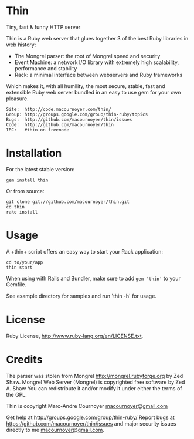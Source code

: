 Thin
====

Tiny, fast & funny HTTP server

Thin is a Ruby web server that glues together 3 of the best Ruby libraries in web history:

  * The Mongrel parser: the root of Mongrel speed and security
  * Event Machine: a network I/O library with extremely high scalability, performance and stability
  * Rack: a minimal interface between webservers and Ruby frameworks

Which makes it, with all humility, the most secure, stable, fast and extensible Ruby web server
bundled in an easy to use gem for your own pleasure.

    Site:  http://code.macournoyer.com/thin/
    Group: http://groups.google.com/group/thin-ruby/topics
    Bugs:  http://github.com/macournoyer/thin/issues
    Code:  http://github.com/macournoyer/thin
    IRC:   #thin on freenode

Installation
============
For the latest stable version:

`gem install thin`

Or from source:

```
git clone git://github.com/macournoyer/thin.git
cd thin
rake install
```


Usage
=====
A +thin+ script offers an easy way to start your Rack application:

```
cd to/your/app
thin start
```

When using with Rails and Bundler, make sure to add `gem 'thin'`
to your Gemfile.

See example directory for samples and run 'thin -h' for usage.

License
=======
Ruby License, http://www.ruby-lang.org/en/LICENSE.txt.

Credits
=======
The parser was stolen from Mongrel http://mongrel.rubyforge.org by Zed Shaw.
Mongrel Web Server (Mongrel) is copyrighted free software by Zed A. Shaw
<zedshaw at zedshaw dot com> You can redistribute it and/or modify it under
either the terms of the GPL.

Thin is copyright Marc-Andre Cournoyer <macournoyer@gmail.com>

Get help at http://groups.google.com/group/thin-ruby/
Report bugs at https://github.com/macournoyer/thin/issues
and major security issues directly to me macournoyer@gmail.com.
